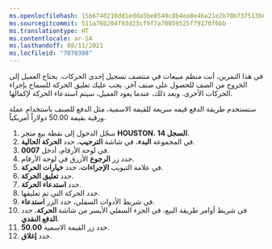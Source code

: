 ```yaml
---
ms.openlocfilehash: 15b6740210dd1edda5be8549c8b4ea8e46a21e2b70b737513b009204294d922b
ms.sourcegitcommit: 511a76b204f93d23cf9f7a70059525f79170f6bb
ms.translationtype: HT
ms.contentlocale: ar-SA
ms.lasthandoff: 08/11/2021
ms.locfileid: "7070388"
---
```

في هذا التمرين، أنت منظم مبيعات في منتصف تسجيل إحدى الحركات. يحتاج العميل إلى الخروج من الصف للحصول على صنف آخر. يجب عليك تعليق الحركة للسماح بإجراء الحركات الأخرى. وبعد ذلك، عندما يعود العميل، سيتم استدعاء الحركة لإكمالها. 

ستستخدم طريقة الدفع قيمه سريعة للقيمة الاسمية، مثل الدفع للصنف باستخدام عملة ورقية بقيمة 50.00 دولاراً أمريكياً. 

1.  سجّل الدخول إلى نقطة بيع متجر **HOUSTON**، **السجل 14**.
2.  في المجموعة **البدء**، في شاشة **الترحيب**، حدد **الحركة الحالية**.
3.  في لوحة الأرقام، أدخل **0007**.
4.  حدد زر **الرجوع** الأزرق في لوحة الأرقام. 
5.  في علامة التبويب **الإجراءات**، حدد **خيارات الحركة**.
6.  حدد **تعليق الحركة**.
7.  حدد **استدعاء الحركة**.
8.  حدد الحركة التي تم تعليقها.
9.  في شريط الأدوات السفلي، حدد الزر **استدعاء**.
10. في شريط أوامر طريقة البيع، في الجزء السفلي الأيسر من شاشة **الحركة**، حدد **الدفع النقدي**.
11. حدد زر القيمة الاسمية **50.00**.
12. حدد **إغلاق**.
